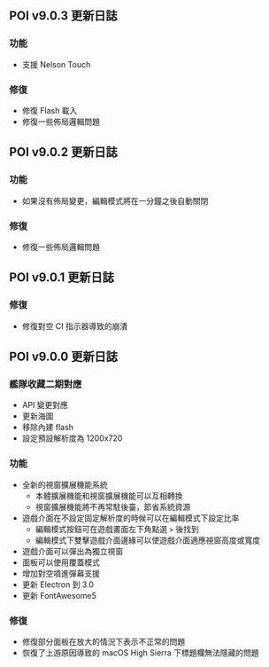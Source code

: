 ## POI v9.0.3 更新日誌
### 功能
- 支援 Nelson Touch
### 修復
- 修復 Flash 載入
- 修復一些佈局邏輯問題

## POI v9.0.2 更新日誌
### 功能
- 如果沒有佈局變更，編輯模式將在一分鐘之後自動關閉
### 修復
- 修復一些佈局邏輯問題

## POI v9.0.1 更新日誌
### 修復
- 修復對空 CI 指示器導致的崩潰

## POI v9.0.0 更新日誌
### 艦隊收藏二期對應
- API 變更對應
- 更新海圖
- 移除內建 flash
- 設定預設解析度為 1200x720
### 功能
- 全新的視窗擴展機能系統
  - 本體擴展機能和視窗擴展機能可以互相轉換
  - 視窗擴展機能將不再常駐後臺，節省系統資源
- 遊戲介面在不設定固定解析度的時候可以在編輯模式下設定比率
  - 編輯模式按鈕可在遊戲畫面左下角點選 `>` 後找到
  - 編輯模式下雙擊遊戲介面邊緣可以使遊戲介面適應視窗高度或寬度
- 遊戲介面可以彈出為獨立視窗
- 面板可以使用覆蓋模式
- 增加對空噴進彈幕支援
- 更新 Electron 到 3.0
- 更新 FontAwesome5
### 修復
- 修復部分面板在放大的情況下表示不正常的問題
- 恢復了上游原因導致的 macOS High Sierra 下標題欄無法隱藏的問題
